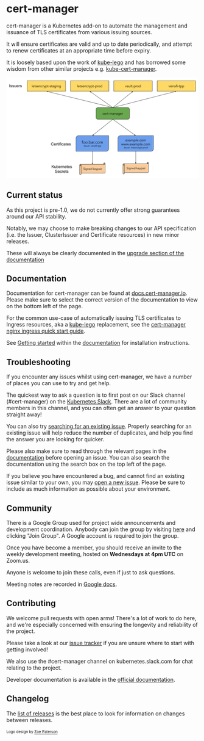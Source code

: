 # cert-manager

cert-manager is a Kubernetes add-on to automate the management and issuance of
TLS certificates from various issuing sources.

It will ensure certificates are valid and up to date periodically, and attempt
to renew certificates at an appropriate time before expiry.

It is loosely based upon the work of [kube-lego](https://github.com/jetstack/kube-lego)
and has borrowed some wisdom from other similar projects e.g.
[kube-cert-manager](https://github.com/PalmStoneGames/kube-cert-manager).

![cert-manager high level overview diagram](./docs/images/high-level-overview.svg)

## Current status

As this project is pre-1.0, we do not currently offer strong guarantees around our
API stability.

Notably, we may choose to make breaking changes to our API specification (i.e. the
Issuer, ClusterIssuer and Certificate resources) in new minor releases.

These will always be clearly documented in the [upgrade section of the documentation](https://docs.cert-manager.io/en/latest/admin/upgrading/index.html)

## Documentation

Documentation for cert-manager can be found at [docs.cert-manager.io](https://docs.cert-manager.io/en/latest/).
Please make sure to select the correct version of the documentation to view on
the bottom left of the page.

For the common use-case of automatically issuing TLS certificates to
Ingress resources, aka a [kube-lego](https://github.com/jetstack/kube-lego)
replacement, see the [cert-manager nginx ingress quick start
guide](docs/tutorials/acme/quick-start/index.rst).

See [Getting started](https://docs.cert-manager.io/en/latest/getting-started/)
within the [documentation](https://docs.cert-manager.io/en/latest/)
for installation instructions.

## Troubleshooting

If you encounter any issues whilst using cert-manager, we have a number of places you
can use to try and get help.

The quickest way to ask a question is to first post on our Slack channel (#cert-manager)
on the [Kubernetes Slack](http://slack.kubernetes.io/).
There are a lot of community members in this channel, and you can often get an answer
to your question straight away!

You can also try [searching for an existing issue](https://github.com/jetstack/cert-manager/issues).
Properly searching for an existing issue will help reduce the number of duplicates,
and help you find the answer you are looking for quicker.

Please also make sure to read through the relevant pages in the [documentation](https://docs.cert-manager.io/en/latest/)
before opening an issue. You can also search the documentation using the search box on the
top left of the page.

If you believe you have encountered a bug, and cannot find an existing issue similar to your
own, you may [open a new issue](https://github.com/jetstack/cert-manager/issues).
Please be sure to include as much information as possible about your environment.

## Community

There is a Google Group used for project wide announcements and development coordination.
Anybody can join the group by visiting [here](https://groups.google.com/forum/#!forum/cert-manager-dev)
and clicking "Join Group". A Google account is required to join the group.

Once you have become a member, you should receive an invite to the weekly development
meeting, hosted on **Wednesdays at 4pm UTC** on Zoom.us.

Anyone is welcome to join these calls, even if just to ask questions.

Meeting notes are recorded in [Google docs](https://docs.google.com/document/d/1Tc5t6ylY9dhXAan1OjOoldeaoys1Yh4Ir710ATfBa5U).

## Contributing

We welcome pull requests with open arms! There's a lot of work to do here, and
we're especially concerned with ensuring the longevity and reliability of the
project.

Please take a look at our [issue tracker](https://github.com/jetstack/cert-manager/issues)
if you are unsure where to start with getting involved!

We also use the #cert-manager channel on kubernetes.slack.com for chat relating to
the project.

Developer documentation is available in the [official documentation](https://docs.cert-manager.io/en/latest/devel/index.html).

## Changelog

The [list of releases](https://github.com/jetstack/cert-manager/releases)
is the best place to look for information on changes between releases.

<sub><sup>Logo design by [Zoe Paterson](https://zoepatersonmedia.com)</sup></sub>
